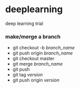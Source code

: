 # deeplearning
deep learning trial


### make/merge a branch

* git checkout -b _branch_name_
* git push origin _branch_name_
* git checkout master
* git merge _branch_name_
* git push
* git tag _version_
* git push origin _version_
